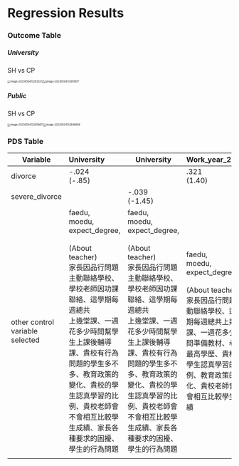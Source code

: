 # Regression Results

### Outcome Table

##### University

SH vs CP

<img src="C:\Users\jwutw\AppData\Roaming\Typora\typora-user-images\image-20230504132633212.png" alt="image-20230504132633212" style="zoom:40%;" /><img src="C:\Users\jwutw\AppData\Roaming\Typora\typora-user-images\image-20230504132810617.png" alt="image-20230504132810617" style="zoom:40%;" />





##### Public

SH vs CP

<img src="C:\Users\jwutw\AppData\Roaming\Typora\typora-user-images\image-20230504132658617.png" alt="image-20230504132658617" style="zoom:40%;" /><img src="C:\Users\jwutw\AppData\Roaming\Typora\typora-user-images\image-20230504132846688.png" alt="image-20230504132846688" style="zoom:40%;" />

### PDS Table

| Variable                        | University                                                   | University                                                   | Work_year_2009                                               | Wage_level_2009                                              |
| ------------------------------- | :----------------------------------------------------------- | ------------------------------------------------------------ | ------------------------------------------------------------ | ------------------------------------------------------------ |
| divorce                         | -.024<br />(-.85)                                            |                                                              | .321<br />(1.40)                                             | .425<br />(1.88)                                             |
| severe_divorce                  |                                                              | -.039<br />(-1.45)                                           |                                                              |                                                              |
| other control variable selected | faedu, <br />moedu, <br />expect_degree,<br /><br />(About teacher)<br />家長因品行問題主動聯絡學校、<br />學校老師因功課聯絡、這學期每週總共<br />上幾堂課、一週花多少時間幫學生上課後輔導課、貴校有行為問題的學生多不多、教育政策的變化、貴校的學生認真學習的比例、貴校老師會不會相互比較學生成績、家長各種要求的困擾、學生的行為問題 | faedu, <br />moedu, <br />expect_degree,<br /><br />(About teacher)<br />家長因品行問題主動聯絡學校、<br />學校老師因功課聯絡、這學期每週總共<br />上幾堂課、一週花多少時間幫學生上課後輔導課、貴校有行為問題的學生多不多、教育政策的變化、貴校的學生認真學習的比例、貴校老師會不會相互比較學生成績、家長各種要求的困擾、學生的行為問題 | faedu, <br />moedu, <br />expect_degree,<br /><br />(About teacher)<br />家長因品行問題主動聯絡學校、這學期每週總共上幾堂課、一週花多少時間準備教材、老師最高學歷、貴校的學生認真學習的比例、教育政策的變化、貴校老師會不會相互比較學生成績 | faedu, <br />moedu, <br />expect_degree,<br /><br />(About teacher)<br />貴校有行為問題的學生多不多、貴校的學生認真學習嗎 |
|                                 |                                                              |                                                              |                                                              |                                                              |